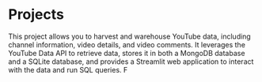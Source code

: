 # Projects
This project allows you to harvest and warehouse YouTube data, including channel information, video details, and video comments. It leverages the YouTube Data API to retrieve data, stores it in both a MongoDB database and a SQLite database, and provides a Streamlit web application to interact with the data and run SQL queries.  F
